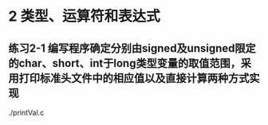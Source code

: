 # 2 类型、运算符和表达式

## 练习2-1 编写程序确定分别由signed及unsigned限定的char、short、int于long类型变量的取值范围，采用打印标准头文件中的相应值以及直接计算两种方式实现

./printVal.c